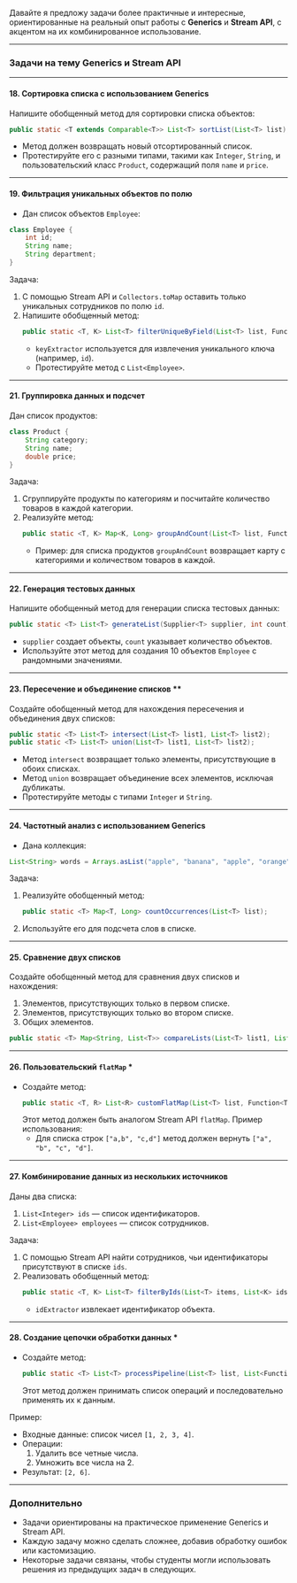 Давайте я предложу задачи более практичные и интересные, ориентированные на реальный опыт работы с **Generics** и **Stream API**, с акцентом на их комбинированное использование.

---

### Задачи на тему **Generics** и **Stream API**

---

#### **18. Сортировка списка с использованием Generics**

Напишите обобщенный метод для сортировки списка объектов:
```java
public static <T extends Comparable<T>> List<T> sortList(List<T> list);
```
- Метод должен возвращать новый отсортированный список.
- Протестируйте его с разными типами, такими как `Integer`, `String`, и пользовательский класс `Product`, содержащий поля `name` и `price`.

---

#### **19. Фильтрация уникальных объектов по полю**

- Дан список объектов `Employee`:
```java
class Employee {
    int id;
    String name;
    String department;
}
```
Задача:
1. С помощью Stream API и `Collectors.toMap` оставить только уникальных сотрудников по полю `id`.
2. Напишите обобщенный метод:
   ```java
   public static <T, K> List<T> filterUniqueByField(List<T> list, Function<T, K> keyExtractor);
   ```
    - `keyExtractor` используется для извлечения уникального ключа (например, `id`).
    - Протестируйте метод с `List<Employee>`.

---

#### **21. Группировка данных и подсчет**

Дан список продуктов:
```java
class Product {
    String category;
    String name;
    double price;
}
```
Задача:
1. Сгруппируйте продукты по категориям и посчитайте количество товаров в каждой категории.
2. Реализуйте метод:
   ```java
   public static <T, K> Map<K, Long> groupAndCount(List<T> list, Function<T, K> classifier);
   ```
    - Пример: для списка продуктов `groupAndCount` возвращает карту с категориями и количеством товаров в каждой.

---

#### **22. Генерация тестовых данных**

Напишите обобщенный метод для генерации списка тестовых данных:
```java
public static <T> List<T> generateList(Supplier<T> supplier, int count);
```
- `supplier` создает объекты, `count` указывает количество объектов.
- Используйте этот метод для создания 10 объектов `Employee` с рандомными значениями.

---

#### **23. Пересечение и объединение списков** **

Создайте обобщенный метод для нахождения пересечения и объединения двух списков:
```java
public static <T> List<T> intersect(List<T> list1, List<T> list2);
public static <T> List<T> union(List<T> list1, List<T> list2);
```
- Метод `intersect` возвращает только элементы, присутствующие в обоих списках.
- Метод `union` возвращает объединение всех элементов, исключая дубликаты.
- Протестируйте методы с типами `Integer` и `String`.

---

#### **24. Частотный анализ с использованием Generics**

- Дана коллекция:
```java
List<String> words = Arrays.asList("apple", "banana", "apple", "orange", "banana", "apple");
```
Задача:
1. Реализуйте обобщенный метод:
   ```java
   public static <T> Map<T, Long> countOccurrences(List<T> list);
   ```
2. Используйте его для подсчета слов в списке.

---

#### **25. Сравнение двух списков**

Создайте обобщенный метод для сравнения двух списков и нахождения:
1. Элементов, присутствующих только в первом списке.
2. Элементов, присутствующих только во втором списке.
3. Общих элементов.

```java
public static <T> Map<String, List<T>> compareLists(List<T> list1, List<T> list2);
```

---

#### **26. Пользовательский `flatMap`** *

- Создайте метод:
   ```java
   public static <T, R> List<R> customFlatMap(List<T> list, Function<T, List<R>> mapper);
   ```
  Этот метод должен быть аналогом Stream API `flatMap`. Пример использования:
    - Для списка строк `["a,b", "c,d"]` метод должен вернуть `["a", "b", "c", "d"]`.

---

#### **27. Комбинирование данных из нескольких источников**

Даны два списка:
1. `List<Integer> ids` — список идентификаторов.
2. `List<Employee> employees` — список сотрудников.

Задача:
1. С помощью Stream API найти сотрудников, чьи идентификаторы присутствуют в списке `ids`.
2. Реализовать обобщенный метод:
   ```java
   public static <T, K> List<T> filterByIds(List<T> items, List<K> ids, Function<T, K> idExtractor);
   ```
    - `idExtractor` извлекает идентификатор объекта.

---

#### **28. Создание цепочки обработки данных** *

- Создайте метод:
   ```java
   public static <T> List<T> processPipeline(List<T> list, List<Function<List<T>, List<T>>> operations);
   ```
  Этот метод должен принимать список операций и последовательно применять их к данным.

Пример:
- Входные данные: список чисел `[1, 2, 3, 4]`.
- Операции:
    1. Удалить все четные числа.
    2. Умножить все числа на 2.
- Результат: `[2, 6]`.

---

### Дополнительно
- Задачи ориентированы на практическое применение Generics и Stream API.
- Каждую задачу можно сделать сложнее, добавив обработку ошибок или кастомизацию.
- Некоторые задачи связаны, чтобы студенты могли использовать решения из предыдущих задач в следующих.